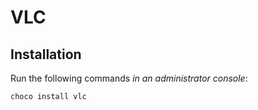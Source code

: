 # VLC

## Installation

Run the following commands *in an administrator console*:

```
choco install vlc
```
